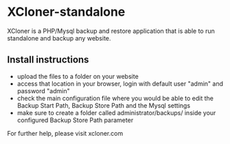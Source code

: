 # XCloner-standalone

XCloner is a PHP/Mysql backup and restore application that is able to run standalone and backup any website.

## Install instructions

* upload the files to a folder on your website
* access that location in your browser, login with default user "admin" and password "admin"
* check the main configuration file where you would be able to edit the Backup Start Path, Backup Store Path and the Mysql settings
* make sure to create a folder called administrator/backups/ inside your configured Backup Store Path parameter

For further help, please visit xcloner.com
